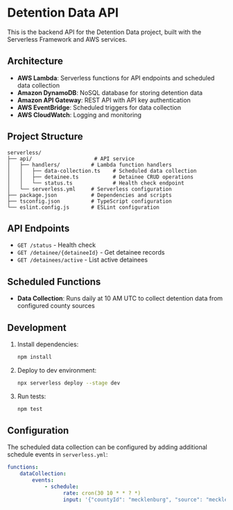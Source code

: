 # Detention Data API

This is the backend API for the Detention Data project, built with the Serverless Framework and AWS services.

## Architecture

-   **AWS Lambda**: Serverless functions for API endpoints and scheduled data collection
-   **Amazon DynamoDB**: NoSQL database for storing detention data
-   **Amazon API Gateway**: REST API with API key authentication
-   **AWS EventBridge**: Scheduled triggers for data collection
-   **AWS CloudWatch**: Logging and monitoring

## Project Structure

```
serverless/
├── api/                    # API service
│   ├── handlers/          # Lambda function handlers
│   │   ├── data-collection.ts    # Scheduled data collection
│   │   ├── detainee.ts           # Detainee CRUD operations
│   │   └── status.ts             # Health check endpoint
│   └── serverless.yml     # Serverless configuration
├── package.json           # Dependencies and scripts
├── tsconfig.json          # TypeScript configuration
└── eslint.config.js       # ESLint configuration
```

## API Endpoints

-   `GET /status` - Health check
-   `GET /detainee/{detaineeId}` - Get detainee records
-   `GET /detainees/active` - List active detainees

## Scheduled Functions

-   **Data Collection**: Runs daily at 10 AM UTC to collect detention data from configured county sources

## Development

1. Install dependencies:

    ```bash
    npm install
    ```

2. Deploy to dev environment:

    ```bash
    npx serverless deploy --stage dev
    ```

3. Run tests:
    ```bash
    npm test
    ```

## Configuration

The scheduled data collection can be configured by adding additional schedule events in `serverless.yml`:

```yaml
functions:
    dataCollection:
        events:
            - schedule:
                  rate: cron(30 10 * * ? *)
                  input: '{"countyId": "mecklenburg", "source": "mecklenburg-county"}'
```
